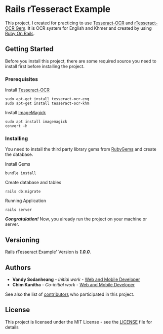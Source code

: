 # Rails rTesseract Example

This project, I created for practicing to use [Tesseract-OCR](https://github.com/tesseract-ocr/) and [rTesseract-OCR Gem](https://github.com/dannnylo/rtesseract). It is OCR system for English and Khmer and created by using [Ruby On Rails](http://rubyonrails.org/).

## Getting Started

Before you install this project, there are some required source you need to install first before installing the project.

### Prerequisites

Install [Tesseract-OCR](https://github.com/tesseract-ocr/)
```
sudo apt-get install tesseract-ocr-eng
sudo apt-get install tesseract-ocr-khm
```

Install [ImageMagick](https://www.imagemagick.org/script/index.php)
```
sudo apt install imagemagick
convert -h
```

### Installing

You need to install the third party library gems from [RubyGems](https://rubygems.org/) and create the database.

Install Gems

```
bundle install
```

Create database and tables

```
rails db:migrate
```

Running Application

```
rails server
```

***Congratulation!*** Now, you already run the project on your machine or server.


## Versioning

Rails rTesseract Example' Version is ***1.0.0***.

## Authors

* **Vandy Sodanheang** - *Initial work* - [Web and Mobile Developer](https://www.linkedin.com/in/vandy-sodanheang-368410113/)
* **Chim Kanitha** - *Co-initial work* - [Web and Mobile Developer](https://www.linkedin.com/in/kanitha-chim-a5b487b9/)

See also the list of [contributors](https://github.com/your/project/contributors) who participated in this project.

## License

This project is licensed under the MIT License - see the [LICENSE](LICENSE) file for details
